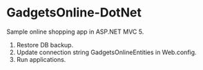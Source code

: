 # GadgetsOnline-DotNet
Sample online shopping app in ASP.NET MVC 5.

1. Restore DB backup.
2. Update connection string GadgetsOnlineEntities in Web.config.
3. Run applications. 

